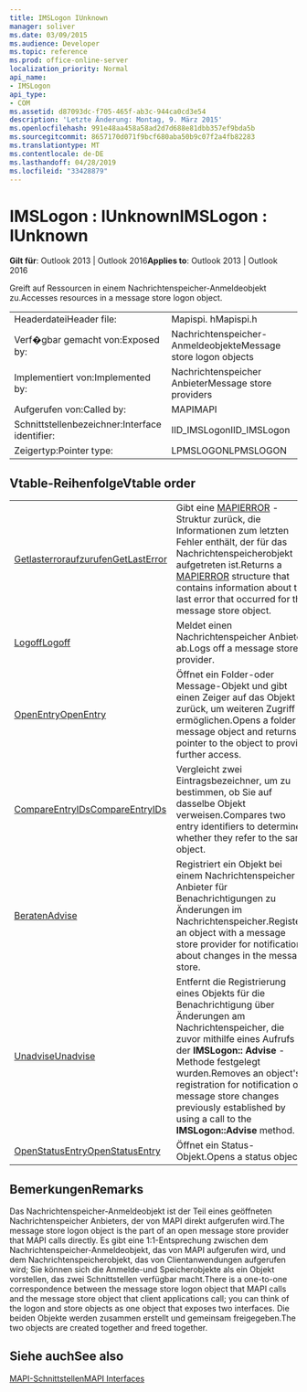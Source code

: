 ```yaml
---
title: IMSLogon IUnknown
manager: soliver
ms.date: 03/09/2015
ms.audience: Developer
ms.topic: reference
ms.prod: office-online-server
localization_priority: Normal
api_name:
- IMSLogon
api_type:
- COM
ms.assetid: d87093dc-f705-465f-ab3c-944ca0cd3e54
description: 'Letzte Änderung: Montag, 9. März 2015'
ms.openlocfilehash: 991e48aa458a58ad2d7d688e81dbb357ef9bda5b
ms.sourcegitcommit: 8657170d071f9bcf680aba50b9c07f2a4fb82283
ms.translationtype: MT
ms.contentlocale: de-DE
ms.lasthandoff: 04/28/2019
ms.locfileid: "33428879"
---
```

# <a name="imslogon--iunknown"></a><span data-ttu-id="35926-103">IMSLogon : IUnknown</span><span class="sxs-lookup"><span data-stu-id="35926-103">IMSLogon : IUnknown</span></span>

  
  
<span data-ttu-id="35926-104">**Gilt für**: Outlook 2013 | Outlook 2016</span><span class="sxs-lookup"><span data-stu-id="35926-104">**Applies to**: Outlook 2013 | Outlook 2016</span></span> 
  
<span data-ttu-id="35926-105">Greift auf Ressourcen in einem Nachrichtenspeicher-Anmeldeobjekt zu.</span><span class="sxs-lookup"><span data-stu-id="35926-105">Accesses resources in a message store logon object.</span></span>
  
|||
|:-----|:-----|
|<span data-ttu-id="35926-106">Headerdatei</span><span class="sxs-lookup"><span data-stu-id="35926-106">Header file:</span></span>  <br/> |<span data-ttu-id="35926-107">Mapispi. h</span><span class="sxs-lookup"><span data-stu-id="35926-107">Mapispi.h</span></span>  <br/> |
|<span data-ttu-id="35926-108">Verf�gbar gemacht von:</span><span class="sxs-lookup"><span data-stu-id="35926-108">Exposed by:</span></span>  <br/> |<span data-ttu-id="35926-109">Nachrichtenspeicher-Anmeldeobjekte</span><span class="sxs-lookup"><span data-stu-id="35926-109">Message store logon objects</span></span>  <br/> |
|<span data-ttu-id="35926-110">Implementiert von:</span><span class="sxs-lookup"><span data-stu-id="35926-110">Implemented by:</span></span>  <br/> |<span data-ttu-id="35926-111">Nachrichtenspeicher Anbieter</span><span class="sxs-lookup"><span data-stu-id="35926-111">Message store providers</span></span>  <br/> |
|<span data-ttu-id="35926-112">Aufgerufen von:</span><span class="sxs-lookup"><span data-stu-id="35926-112">Called by:</span></span>  <br/> |<span data-ttu-id="35926-113">MAPI</span><span class="sxs-lookup"><span data-stu-id="35926-113">MAPI</span></span>  <br/> |
|<span data-ttu-id="35926-114">Schnittstellenbezeichner:</span><span class="sxs-lookup"><span data-stu-id="35926-114">Interface identifier:</span></span>  <br/> |<span data-ttu-id="35926-115">IID_IMSLogon</span><span class="sxs-lookup"><span data-stu-id="35926-115">IID_IMSLogon</span></span>  <br/> |
|<span data-ttu-id="35926-116">Zeigertyp:</span><span class="sxs-lookup"><span data-stu-id="35926-116">Pointer type:</span></span>  <br/> |<span data-ttu-id="35926-117">LPMSLOGON</span><span class="sxs-lookup"><span data-stu-id="35926-117">LPMSLOGON</span></span>  <br/> |
   
## <a name="vtable-order"></a><span data-ttu-id="35926-118">Vtable-Reihenfolge</span><span class="sxs-lookup"><span data-stu-id="35926-118">Vtable order</span></span>

|||
|:-----|:-----|
|[<span data-ttu-id="35926-119">Getlasterroraufzurufen</span><span class="sxs-lookup"><span data-stu-id="35926-119">GetLastError</span></span>](imslogon-getlasterror.md) <br/> |<span data-ttu-id="35926-120">Gibt eine [MAPIERROR](mapierror.md) -Struktur zurück, die Informationen zum letzten Fehler enthält, der für das Nachrichtenspeicherobjekt aufgetreten ist.</span><span class="sxs-lookup"><span data-stu-id="35926-120">Returns a [MAPIERROR](mapierror.md) structure that contains information about the last error that occurred for the message store object.</span></span>  <br/> |
|[<span data-ttu-id="35926-121">Logoff</span><span class="sxs-lookup"><span data-stu-id="35926-121">Logoff</span></span>](imslogon-logoff.md) <br/> |<span data-ttu-id="35926-122">Meldet einen Nachrichtenspeicher Anbieter ab.</span><span class="sxs-lookup"><span data-stu-id="35926-122">Logs off a message store provider.</span></span>  <br/> |
|[<span data-ttu-id="35926-123">OpenEntry</span><span class="sxs-lookup"><span data-stu-id="35926-123">OpenEntry</span></span>](imslogon-openentry.md) <br/> |<span data-ttu-id="35926-124">Öffnet ein Folder-oder Message-Objekt und gibt einen Zeiger auf das Objekt zurück, um weiteren Zugriff zu ermöglichen.</span><span class="sxs-lookup"><span data-stu-id="35926-124">Opens a folder or message object and returns a pointer to the object to provide further access.</span></span>  <br/> |
|[<span data-ttu-id="35926-125">CompareEntryIDs</span><span class="sxs-lookup"><span data-stu-id="35926-125">CompareEntryIDs</span></span>](imslogon-compareentryids.md) <br/> |<span data-ttu-id="35926-126">Vergleicht zwei Eintragsbezeichner, um zu bestimmen, ob Sie auf dasselbe Objekt verweisen.</span><span class="sxs-lookup"><span data-stu-id="35926-126">Compares two entry identifiers to determine whether they refer to the same object.</span></span>  <br/> |
|[<span data-ttu-id="35926-127">Beraten</span><span class="sxs-lookup"><span data-stu-id="35926-127">Advise</span></span>](imslogon-advise.md) <br/> |<span data-ttu-id="35926-128">Registriert ein Objekt bei einem Nachrichtenspeicher Anbieter für Benachrichtigungen zu Änderungen im Nachrichtenspeicher.</span><span class="sxs-lookup"><span data-stu-id="35926-128">Registers an object with a message store provider for notifications about changes in the message store.</span></span>  <br/> |
|[<span data-ttu-id="35926-129">Unadvise</span><span class="sxs-lookup"><span data-stu-id="35926-129">Unadvise</span></span>](imslogon-unadvise.md) <br/> |<span data-ttu-id="35926-130">Entfernt die Registrierung eines Objekts für die Benachrichtigung über Änderungen am Nachrichtenspeicher, die zuvor mithilfe eines Aufrufs der **IMSLogon:: Advise** -Methode festgelegt wurden.</span><span class="sxs-lookup"><span data-stu-id="35926-130">Removes an object's registration for notification of message store changes previously established by using a call to the **IMSLogon::Advise** method.</span></span>  <br/> |
|[<span data-ttu-id="35926-131">OpenStatusEntry</span><span class="sxs-lookup"><span data-stu-id="35926-131">OpenStatusEntry</span></span>](imslogon-openstatusentry.md) <br/> |<span data-ttu-id="35926-132">Öffnet ein Status-Objekt.</span><span class="sxs-lookup"><span data-stu-id="35926-132">Opens a status object.</span></span>  <br/> |
   
## <a name="remarks"></a><span data-ttu-id="35926-133">Bemerkungen</span><span class="sxs-lookup"><span data-stu-id="35926-133">Remarks</span></span>

<span data-ttu-id="35926-134">Das Nachrichtenspeicher-Anmeldeobjekt ist der Teil eines geöffneten Nachrichtenspeicher Anbieters, der von MAPI direkt aufgerufen wird.</span><span class="sxs-lookup"><span data-stu-id="35926-134">The message store logon object is the part of an open message store provider that MAPI calls directly.</span></span> <span data-ttu-id="35926-135">Es gibt eine 1:1-Entsprechung zwischen dem Nachrichtenspeicher-Anmeldeobjekt, das von MAPI aufgerufen wird, und dem Nachrichtenspeicherobjekt, das von Clientanwendungen aufgerufen wird; Sie können sich die Anmelde-und Speicherobjekte als ein Objekt vorstellen, das zwei Schnittstellen verfügbar macht.</span><span class="sxs-lookup"><span data-stu-id="35926-135">There is a one-to-one correspondence between the message store logon object that MAPI calls and the message store object that client applications call; you can think of the logon and store objects as one object that exposes two interfaces.</span></span> <span data-ttu-id="35926-136">Die beiden Objekte werden zusammen erstellt und gemeinsam freigegeben.</span><span class="sxs-lookup"><span data-stu-id="35926-136">The two objects are created together and freed together.</span></span>
  
## <a name="see-also"></a><span data-ttu-id="35926-137">Siehe auch</span><span class="sxs-lookup"><span data-stu-id="35926-137">See also</span></span>



[<span data-ttu-id="35926-138">MAPI-Schnittstellen</span><span class="sxs-lookup"><span data-stu-id="35926-138">MAPI Interfaces</span></span>](mapi-interfaces.md)

